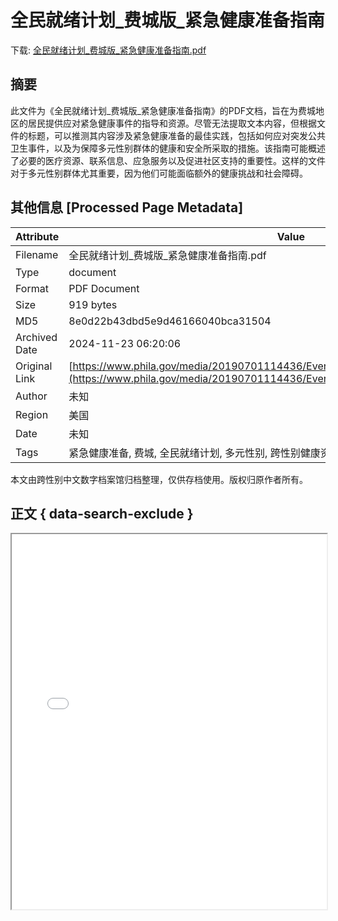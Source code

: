 # 全民就绪计划_费城版_紧急健康准备指南

<!-- tcd_download_link -->
下载: <a href="../全民就绪计划_费城版_紧急健康准备指南.pdf" download>全民就绪计划_费城版_紧急健康准备指南.pdf</a>
<!-- tcd_download_link_end -->

## 摘要

<!-- tcd_abstract -->
此文件为《全民就绪计划_费城版_紧急健康准备指南》的PDF文档，旨在为费城地区的居民提供应对紧急健康事件的指导和资源。尽管无法提取文本内容，但根据文件的标题，可以推测其内容涉及紧急健康准备的最佳实践，包括如何应对突发公共卫生事件，以及为保障多元性别群体的健康和安全所采取的措施。该指南可能概述了必要的医疗资源、联系信息、应急服务以及促进社区支持的重要性。这样的文件对于多元性别群体尤其重要，因为他们可能面临额外的健康挑战和社会障碍。

<!-- tcd_abstract_end -->

## 其他信息 [Processed Page Metadata]

| Attribute       | Value                                  |
|-----------------|----------------------------------------|
| Filename        | 全民就绪计划_费城版_紧急健康准备指南.pdf                             |
| Type            | document                                 |
| Format          | PDF Document                               |
| Size            | 919 bytes                           |
| MD5             | 8e0d22b43dbd5e9d46166040bca31504                                  |
| Archived Date   | 2024-11-23 06:20:06                             |
| Original Link   | [https://www.phila.gov/media/20190701114436/EverybodyReadyPhilaEd_SimplChinese.pdf](https://www.phila.gov/media/20190701114436/EverybodyReadyPhilaEd_SimplChinese.pdf)                         |
| Author          | 未知                               |
| Region          | 美国                               |
| Date            | 未知                                 |
| Tags            | 紧急健康准备, 费城, 全民就绪计划, 多元性别, 跨性别健康资源, 公共卫生, 应急服务                                 |

本文由跨性别中文数字档案馆归档整理，仅供存档使用。版权归原作者所有。


## 正文 { data-search-exclude }

<!-- tcd_main_text -->
<iframe src="../全民就绪计划_费城版_紧急健康准备指南.pdf" width="100%" height="600px">
    <p>无法显示PDF，请下载查看。</p>
</iframe>
<!-- tcd_main_text_end -->


